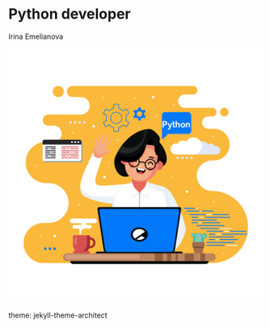 # Python developer

Irina Emelianova

![](/image/guide_to_hiring_python_developers.jpg)

theme: jekyll-theme-architect
